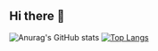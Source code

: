 ## Hi there 👋

![Anurag's GitHub stats](https://github-readme-stats.vercel.app/api?username=martino449&show_icons=true&theme=cobalt)
[![Top Langs](https://github-readme-stats.vercel.app/api/top-langs/?username=martino449&layout=pie)](https://github.com/martino449/github-readme-stats)
